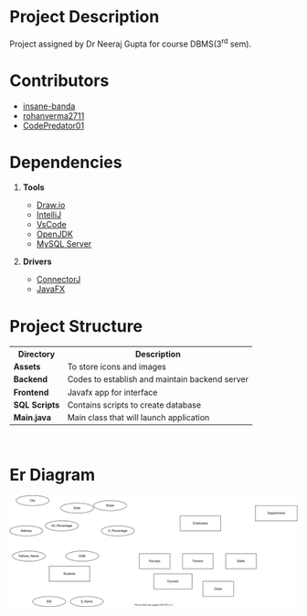 # Project Description
Project assigned by Dr Neeraj Gupta for course DBMS(3<sup>rd</sup> sem).

# Contributors
- [insane-banda](https://github.com/insane-banda)
- [rohanverma2711](https://github.com/rohanverma2711)
- [CodePredator01](https://github.com/CodePredator01)

# Dependencies
1. **Tools**
    - [Draw.io](https://github.com/jgraph/drawio-desktop/releases)
    - [IntelliJ](https://www.jetbrains.com/idea/)
    - [VsCode](https://code.visualstudio.com/)
    - [OpenJDK](https://jdk.java.net/15/)
    - [MySQL Server](https://dev.mysql.com/downloads/mysql/)
    
2. **Drivers**
    - [ConnectorJ](https://dev.mysql.com/downloads/connector/j/)
    - [JavaFX](https://openjfx.io/)

# Project Structure
<table>
    <tr>
        <th><strong>Directory</strong></th>
        <th>Description</th>
    </tr>
    <tr>
        <td><strong>Assets</strong></td>
        <td>To store icons and images</td>
    </tr>
    <tr>
        <td><strong>Backend</strong></td>
        <td>Codes to establish and maintain backend server</td>
    </tr>
    <tr>
        <td><strong>Frontend</strong></td>
        <td>Javafx app for interface</td>
    </tr>
    <tr>
        <td><strong>SQL Scripts</strong></td>
        <td>Contains scripts to create database</td>
    </tr>
    <tr>
        <td><strong>Main.java</strong></td>
        <td>Main class that will launch application</td>
    </tr>
</table>

<br>

# Er Diagram
![Er Diagram](./ErDiagram.svg)